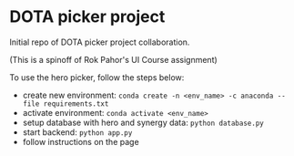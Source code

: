 # DOTA picker project

Initial repo of DOTA picker project collaboration.

(This is a spinoff of Rok Pahor's UI Course assignment)

To use the hero picker, follow the steps below:

* create new environment: `conda create -n <env_name> -c anaconda --file requirements.txt`
* activate environment: `conda activate <env_name>`
* setup database with hero and synergy data: `python database.py`
* start backend: `python app.py`
* follow instructions on the page
